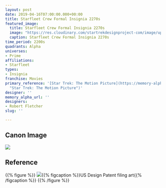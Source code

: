 ```yaml
---
layout: post
date: 2019-04-16T07:00:00.000+00:00
title: Starfleet Crew Formal Insignia 2270s
featured_image:
  title: Starfleet Crew Formal Insignia 2270s
  image: "https://res.cloudinary.com/startrekdesignproject-com/image/upload/v1563048790/StarfleetCrew_Formal_2270s.png"
  caption: Starfleet Crew Formal Insignia 2270s
time_period: 2200s
quadrants: Alpha
universes:
- Prime
affiliations:
- Starfleet
types:
- Insignia
franchise: Movies
primary_reference: '[Star Trek: The Motion Picture](https://memory-alpha.fandom.com/wiki/Star_Trek:_The_Motion_Picture
  "Star Trek: The Motion Picture")'
designer: ''
memory_alpha_url: ''
designers:
- Robert Fletcher
slug: ''

---
```

## Canon Image

![](https://res.cloudinary.com/startrekdesignproject-com/image/upload/v1555442459/StarfleetCrewFormal2270s1.jpg)

## Reference

{{% figure %}}
![](https://res.cloudinary.com/startrekdesignproject-com/image/upload/v1562991898/StarfleetCrew_Formal2270s_Reference.jpg){{% figcaption %}}US Design Patent filing art{{% /figcaption %}} {{% /figure %}}